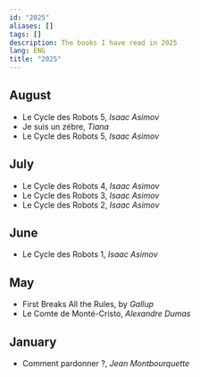 ```yaml
---
id: "2025"
aliases: []
tags: []
description: The books I have read in 2025
lang: ENG
title: "2025"
---
```


## August

- Le Cycle des Robots 5, _Isaac Asimov_
- Je suis un zébre, _Tiana_
- Le Cycle des Robots 5, _Isaac Asimov_

## July

- Le Cycle des Robots 4, _Isaac Asimov_
- Le Cycle des Robots 3, _Isaac Asimov_
- Le Cycle des Robots 2, _Isaac Asimov_

## June

- Le Cycle des Robots 1, _Isaac Asimov_

## May

- First Breaks All the Rules, by _Gallup_
- Le Comte de Monté-Cristo, _Alexandre Dumas_

## January

- Comment pardonner ?, _Jean Montbourquette_
